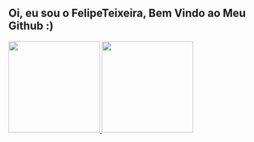 ## Oi, eu sou o FelipeTeixeira, Bem Vindo ao Meu Github :)
<div>
  <a href="https://github.com/FelipeKTeixeira">
  <img height="180em" src="https://github-readme-stats.vercel.app/api?username=FelipeKTeixeira&show_icons=true&theme=dracula&include_all_commits=true&count_private=true"/>
  <img height="180em" src="https://github-readme-stats.vercel.app/api/top-langs/?username=FelipekTeixeira&layout=compact&langs_count=7&theme=dracula"/>
</div>
 
##

